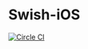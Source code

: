 # Swish-iOS 

[![Circle CI](https://circleci.com/gh/kwosu87/Swish-iOS/tree/develop.svg?style=svg&circle-token=e520700a316cc47d1a8b3802f920f3f297e43341)](https://circleci.com/gh/kwosu87/Swish-iOS/tree/develop)
